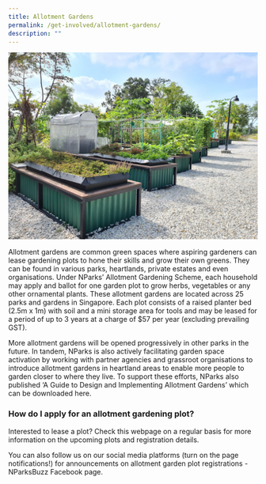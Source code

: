 ```yaml
---
title: Allotment Gardens
permalink: /get-involved/allotment-gardens/
description: ""
---
```


<img src="/images/Garden%20design/allotment%20garden%20at%20jurong%20lake%20gardens%20west.jpg">

Allotment gardens are common green spaces where aspiring gardeners can lease gardening plots to hone their skills and grow their own greens. They can be found in various parks, heartlands, private estates and even organisations. 
Under NParks’ Allotment Gardening Scheme, each household may apply and ballot for one garden plot to grow herbs, vegetables or any other ornamental plants. These allotment gardens are located across 25 parks and gardens in Singapore. Each plot consists of a raised planter bed (2.5m x 1m) with soil and a mini storage area for tools and may be leased for a period of up to 3 years at a charge of $57 per year (excluding prevailing GST).  


More allotment gardens will be opened progressively in other parks in the future. In tandem, NParks is also actively facilitating garden space activation by working with partner agencies and grassroot organisations to introduce allotment gardens in heartland areas to enable more people to garden closer to where they live. To support these efforts, NParks also published ‘A Guide to Design and Implementing Allotment Gardens’ which can be downloaded here.

### How do I apply for an allotment gardening plot?
Interested to lease a plot? Check this webpage on a regular basis for more information on the upcoming plots and registration details. 

You can also follow us on our social media platforms (turn on the page notifications!) for announcements on allotment garden plot registrations - NParksBuzz Facebook page.